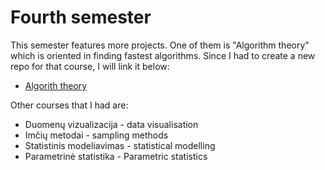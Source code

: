 # Fourth semester
This semester features more projects. One of them is "Algorithm theory" which is oriented in finding fastest algorithms. Since I had to create a new repo for that course, I will link it below:
* [Algorith theory](https://github.com/iLoveCepelinai/Algoritmu-teorija)

Other courses that I had are:
* Duomenų vizualizacija - data visualisation
* Imčių metodai - sampling methods
* Statistinis modeliavimas - statistical modelling
* Parametrinė statistika - Parametric statistics
